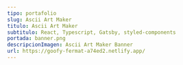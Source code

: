 ```yaml
---
tipo: portafolio
slug: Ascii Art Maker
titulo: Ascii Art Maker
subtitulo: React, Typescript, Gatsby, styled-components
portada: banner.png
descripcionImagen: Ascii Art Maker Banner
url: https://goofy-fermat-a74ed2.netlify.app/
---
```

